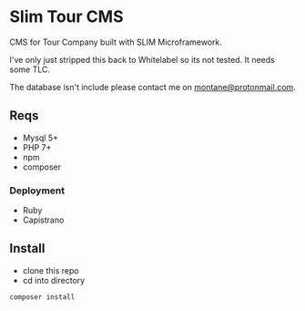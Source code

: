 # Slim Tour CMS
CMS for Tour Company built with SLIM Microframework.

I've only just stripped this back to Whitelabel so its not tested. It needs some TLC.

The database isn't include please contact me on montane@protonmail.com.


## Reqs

- Mysql 5+ 
- PHP 7+
- npm
- composer

### Deployment

- Ruby
- Capistrano

## Install

- clone this repo
- cd into directory

```bash
composer install
```
